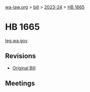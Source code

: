 [wa-law.org](/) > [bill](/bill/) > [2023-24](/bill/2023-24/) > [HB 1665](/bill/2023-24/hb/1665/)

# HB 1665
[leg.wa.gov](https://app.leg.wa.gov/billsummary?BillNumber=1665&Year=2023&Initiative=false)

## Revisions
* [Original Bill](1/)

## Meetings